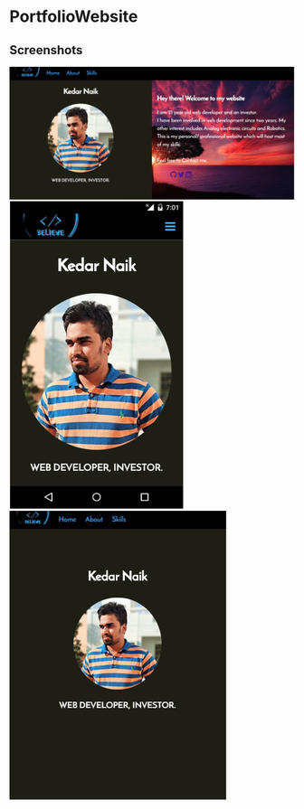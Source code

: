 # PortfolioWebsite
## Screenshots
<img src="https://github.com/Kedar5/PortfolioWebsite/blob/master/Screenshots/Desktop.PNG" alt="snap of portfolio">
<img src="https://github.com/Kedar5/PortfolioWebsite/blob/master/Screenshots/Nexus5.PNG" alt="snap of portfolio">
<img src="https://github.com/Kedar5/PortfolioWebsite/blob/master/Screenshots/ipad.PNG" alt="snap of portfolio">

